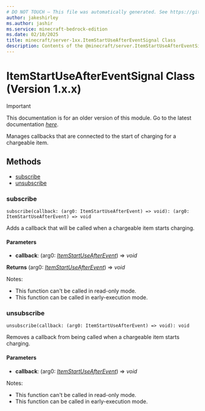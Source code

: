 ```yaml
---
# DO NOT TOUCH — This file was automatically generated. See https://github.com/mojang/minecraftapidocsgenerator to modify descriptions, examples, etc.
author: jakeshirley
ms.author: jashir
ms.service: minecraft-bedrock-edition
ms.date: 02/10/2025
title: minecraft/server-1xx.ItemStartUseAfterEventSignal Class
description: Contents of the @minecraft/server.ItemStartUseAfterEventSignal class (Version 1.x.x).
---
```

# ItemStartUseAfterEventSignal Class (Version 1.x.x)

> [!IMPORTANT]
> This documentation is for an older version of this module. Go to the latest documentation [*here*](../../../scriptapi/minecraft/server/ItemStartUseAfterEventSignal.md).

Manages callbacks that are connected to the start of charging for a chargeable item.

## Methods
- [subscribe](#subscribe)
- [unsubscribe](#unsubscribe)

### **subscribe**
`
subscribe(callback: (arg0: ItemStartUseAfterEvent) => void): (arg0: ItemStartUseAfterEvent) => void
`

Adds a callback that will be called when a chargeable item starts charging.

#### **Parameters**
- **callback**: (arg0: [*ItemStartUseAfterEvent*](ItemStartUseAfterEvent.md)) => *void*

**Returns** (arg0: [*ItemStartUseAfterEvent*](ItemStartUseAfterEvent.md)) => *void*
  
Notes:
- This function can't be called in read-only mode.
- This function can be called in early-execution mode.

### **unsubscribe**
`
unsubscribe(callback: (arg0: ItemStartUseAfterEvent) => void): void
`

Removes a callback from being called when a chargeable item starts charging.

#### **Parameters**
- **callback**: (arg0: [*ItemStartUseAfterEvent*](ItemStartUseAfterEvent.md)) => *void*
  
Notes:
- This function can't be called in read-only mode.
- This function can be called in early-execution mode.
